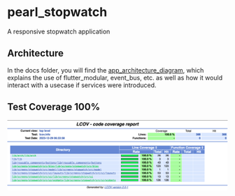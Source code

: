 # pearl_stopwatch
A responsive stopwatch application

## Architecture
In the docs folder, you will find the [app_architecture_diagram](docs/app_architecture_diagram.png),
which explains the use of flutter_modular, event_bus, etc. as well as how it would interact with a
usecase if services were introduced.

## Test Coverage 100%
![Test Coverage](docs/test_coverage_100.png)
